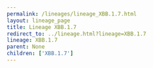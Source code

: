 ```yaml
---
permalink: /lineages/lineage_XBB.1.7.html
layout: lineage_page
title: Lineage XBB.1.7
redirect_to: ../lineage.html?lineage=XBB.1.7
lineage: XBB.1.7
parent: None
children: ['XBB.1.7']
---
```

